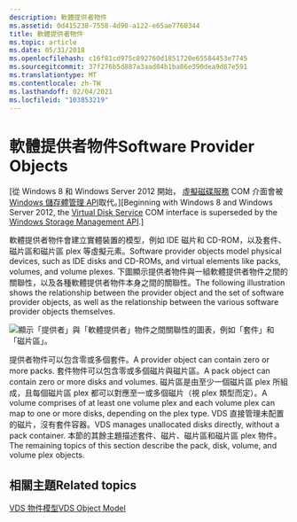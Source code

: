 ```yaml
---
description: 軟體提供者物件
ms.assetid: 0d415238-7558-4d90-a122-e65ae7760344
title: 軟體提供者物件
ms.topic: article
ms.date: 05/31/2018
ms.openlocfilehash: c16f81cd975c892760d1851720e65584453e7745
ms.sourcegitcommit: 37f276b5d887a3aad04b1ba86e390dea9d87e591
ms.translationtype: MT
ms.contentlocale: zh-TW
ms.lasthandoff: 02/04/2021
ms.locfileid: "103853219"
---
```

# <a name="software-provider-objects"></a><span data-ttu-id="43a5d-103">軟體提供者物件</span><span class="sxs-lookup"><span data-stu-id="43a5d-103">Software Provider Objects</span></span>

<span data-ttu-id="43a5d-104">\[從 Windows 8 和 Windows Server 2012 開始， [虛擬磁碟服務](virtual-disk-service-portal.md) COM 介面會被 [Windows 儲存體管理 API](/previous-versions/windows/desktop/stormgmt/windows-storage-management-api-portal)取代。\]</span><span class="sxs-lookup"><span data-stu-id="43a5d-104">\[Beginning with Windows 8 and Windows Server 2012, the [Virtual Disk Service](virtual-disk-service-portal.md) COM interface is superseded by the [Windows Storage Management API](/previous-versions/windows/desktop/stormgmt/windows-storage-management-api-portal).\]</span></span>

<span data-ttu-id="43a5d-105">軟體提供者物件會建立實體裝置的模型，例如 IDE 磁片和 CD-ROM，以及套件、磁片區和磁片區 plex 等虛擬元素。</span><span class="sxs-lookup"><span data-stu-id="43a5d-105">Software provider objects model physical devices, such as IDE disks and CD-ROMs, and virtual elements like packs, volumes, and volume plexes.</span></span> <span data-ttu-id="43a5d-106">下圖顯示提供者物件與一組軟體提供者物件之間的關聯性，以及各種軟體提供者物件本身之間的關聯性。</span><span class="sxs-lookup"><span data-stu-id="43a5d-106">The following illustration shows the relationship between the provider object and the set of software provider objects, as well as the relationship between the various software provider objects themselves.</span></span>

![顯示「提供者」與「軟體提供者」物件之間關聯性的圖表，例如「套件」和「磁片區」。](images/vdsswobjects.png)

<span data-ttu-id="43a5d-108">提供者物件可以包含零或多個套件。</span><span class="sxs-lookup"><span data-stu-id="43a5d-108">A provider object can contain zero or more packs.</span></span> <span data-ttu-id="43a5d-109">套件物件可以包含零或多個磁片與磁片區。</span><span class="sxs-lookup"><span data-stu-id="43a5d-109">A pack object can contain zero or more disks and volumes.</span></span> <span data-ttu-id="43a5d-110">磁片區是由至少一個磁片區 plex 所組成，且每個磁片區 plex 都可以對應至一或多個磁片（視 plex 類型而定）。</span><span class="sxs-lookup"><span data-stu-id="43a5d-110">A volume comprises of at least one volume plex and each volume plex can map to one or more disks, depending on the plex type.</span></span> <span data-ttu-id="43a5d-111">VDS 直接管理未配置的磁片，沒有套件容器。</span><span class="sxs-lookup"><span data-stu-id="43a5d-111">VDS manages unallocated disks directly, without a pack container.</span></span> <span data-ttu-id="43a5d-112">本節的其餘主題描述套件、磁片、磁片區和磁片區 plex 物件。</span><span class="sxs-lookup"><span data-stu-id="43a5d-112">The remaining topics of this section describe the pack, disk, volume, and volume plex objects.</span></span>

## <a name="related-topics"></a><span data-ttu-id="43a5d-113">相關主題</span><span class="sxs-lookup"><span data-stu-id="43a5d-113">Related topics</span></span>

<dl> <dt>

[<span data-ttu-id="43a5d-114">VDS 物件模型</span><span class="sxs-lookup"><span data-stu-id="43a5d-114">VDS Object Model</span></span>](vds-object-model.md)
</dt> </dl>

 

 
